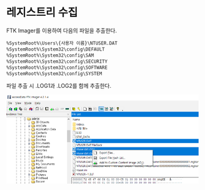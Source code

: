 # **레지스트리 수집**

FTK Imager를 이용하여 다음의 파일을 추출한다.

    %SystemRoot%\Users\{사용자 이름}\NTUSER.DAT
    %SystemRoot%\System32\config\DEFAULT
    %SystemRoot%\System32\config\SAM
    %SystemRoot%\System32\config\SECURITY
    %SystemRoot%\System32\config\SOFTWARE
    %SystemRoot%\System32\config\SYSTEM

파일 추출 시 .LOG1과 .LOG2를 함께 추출한다.

![](images/2022-07-12-18-45-33.png)